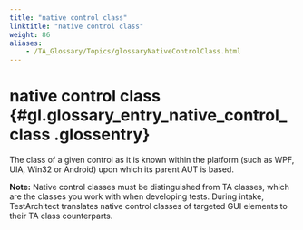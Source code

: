 ```yaml
--- 
title: "native control class"
linktitle: "native control class"
weight: 86
aliases: 
    - /TA_Glossary/Topics/glossaryNativeControlClass.html
---
```

# native control class {#gl.glossary_entry_native_control_class .glossentry}

The class of a given control as it is known within the platform \(such as WPF, UIA, Win32 or Android\) upon which its parent AUT is based.

**Note:** Native control classes must be distinguished from TA classes, which are the classes you work with when developing tests. During intake, TestArchitect translates native control classes of targeted GUI elements to their TA class counterparts.

